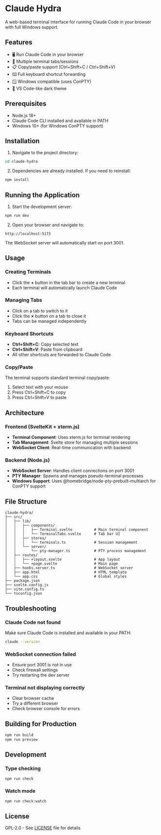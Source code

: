 # Claude Hydra

A web-based terminal interface for running Claude Code in your browser with full Windows support.

## Features

- 🖥️ Run Claude Code in your browser
- 📑 Multiple terminal tabs/sessions
- 📋 Copy/paste support (Ctrl+Shift+C / Ctrl+Shift+V)
- ⌨️ Full keyboard shortcut forwarding
- 🪟 Windows compatible (uses ConPTY)
- 🎨 VS Code-like dark theme

## Prerequisites

- Node.js 18+
- Claude Code CLI installed and available in PATH
- Windows 10+ (for Windows ConPTY support)

## Installation

1. Navigate to the project directory:
```bash
cd claude-hydra
```

2. Dependencies are already installed. If you need to reinstall:
```bash
npm install
```

## Running the Application

1. Start the development server:
```bash
npm run dev
```

2. Open your browser and navigate to:
```
http://localhost:5173
```

The WebSocket server will automatically start on port 3001.

## Usage

### Creating Terminals

- Click the **+** button in the tab bar to create a new terminal
- Each terminal will automatically launch Claude Code

### Managing Tabs

- Click on a tab to switch to it
- Click the **×** button on a tab to close it
- Tabs can be managed independently

### Keyboard Shortcuts

- **Ctrl+Shift+C**: Copy selected text
- **Ctrl+Shift+V**: Paste from clipboard
- All other shortcuts are forwarded to Claude Code

### Copy/Paste

The terminal supports standard terminal copy/paste:
1. Select text with your mouse
2. Press Ctrl+Shift+C to copy
3. Press Ctrl+Shift+V to paste

## Architecture

### Frontend (SvelteKit + xterm.js)
- **Terminal Component**: Uses xterm.js for terminal rendering
- **Tab Management**: Svelte store for managing multiple sessions
- **WebSocket Client**: Real-time communication with backend

### Backend (Node.js)
- **WebSocket Server**: Handles client connections on port 3001
- **PTY Manager**: Spawns and manages pseudo-terminal processes
- **Windows Support**: Uses @homebridge/node-pty-prebuilt-multiarch for ConPTY support

## File Structure

```
claude-hydra/
├── src/
│   ├── lib/
│   │   ├── components/
│   │   │   ├── Terminal.svelte          # Main terminal component
│   │   │   └── TerminalTabs.svelte      # Tab bar UI
│   │   ├── stores/
│   │   │   └── terminals.ts             # Session management
│   │   └── server/
│   │       └── pty-manager.ts           # PTY process management
│   ├── routes/
│   │   ├── +layout.svelte               # App layout
│   │   └── +page.svelte                 # Main page
│   ├── hooks.server.ts                  # WebSocket server
│   ├── app.html                         # HTML template
│   └── app.css                          # Global styles
├── package.json
├── svelte.config.js
├── vite.config.ts
└── tsconfig.json
```

## Troubleshooting

### Claude Code not found
Make sure Claude Code is installed and available in your PATH:
```bash
claude --version
```

### WebSocket connection failed
- Ensure port 3001 is not in use
- Check firewall settings
- Try restarting the dev server

### Terminal not displaying correctly
- Clear browser cache
- Try a different browser
- Check browser console for errors

## Building for Production

```bash
npm run build
npm run preview
```

## Development

### Type checking
```bash
npm run check
```

### Watch mode
```bash
npm run check:watch
```

## License

GPL-2.0 - See [LICENSE](LICENSE) file for details
